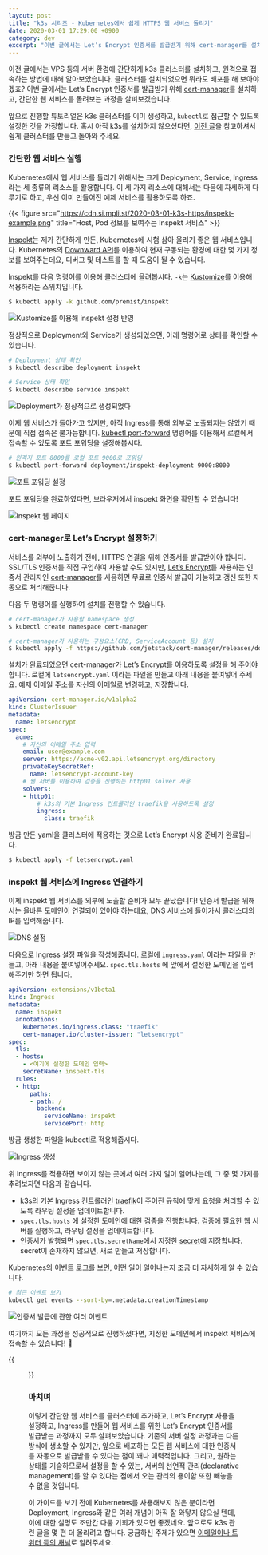 ```yaml
---
layout: post
title: "k3s 시리즈 - Kubernetes에서 쉽게 HTTPS 웹 서비스 돌리기"
date: 2020-03-01 17:29:00 +0900
category: dev
excerpt: "이번 글에서는 Let’s Encrypt 인증서를 발급받기 위해 cert-manager를 설치하고, 간단한 웹 서비스를 돌려보는 과정을 살펴보겠습니다."
---
```


이전 글에서는 VPS 등의 서버 환경에 간단하게 k3s 클러스터를 설치하고, 원격으로 접속하는 방법에 대해 알아보았습니다. 클러스터를 설치되었으면 뭐라도 배포를 해 보아야겠죠? 이번 글에서는 Let’s Encrypt 인증서를 발급받기 위해 [cert-manager](https://cert-manager.io)를 설치하고, 간단한 웹 서비스를 돌려보는 과정을 살펴보겠습니다.

앞으로 진행할 튜토리얼은 k3s 클러스터를 이미 생성하고, `kubectl`로 접근할 수 있도록 설정한 것을 가정합니다. 혹시 아직 k3s를 설치하지 않으셨다면, [이전 글](https://si.mpli.st/dev/2020-01-01-easy-k8s-with-k3s/)을 참고하셔서 쉽게 클러스터를 만들고 돌아와 주세요.

### 간단한 웹 서비스 실행

Kubernetes에서 웹 서비스를 돌리기 위해서는 크게 Deployment, Service, Ingress라는 세 종류의 리소스를 활용합니다. 이 세 가지 리소스에 대해서는 다음에 자세하게 다루기로 하고, 우선 이미 만들어진 예제 서비스를 활용하도록 하죠.

{{< figure src="https://cdn.si.mpli.st/2020-03-01-k3s-https/inspekt-example.png" title="Host, Pod 정보를 보여주는 Inspekt 서비스" >}}

[Inspekt](https://github.com/premist/inspekt)는 제가 간단하게 만든, Kubernetes에 시험 삼아 올리기 좋은 웹 서비스입니다. Kubernetes의 [Downward API](https://kubernetes.io/docs/tasks/inject-data-application/environment-variable-expose-pod-information/#the-downward-api)를 이용하여 현재 구동되는 환경에 대한 몇 가지 정보를 보여주는데요, 디버그 및 테스트를 할 때 도움이 될 수 있습니다.

Inspekt를 다음 명령어를 이용해 클러스터에 올려봅시다. `-k`는 [Kustomize](https://kustomize.io)를 이용해 적용하라는 스위치입니다.

```bash
$ kubectl apply -k github.com/premist/inspekt 
```

![Kustomize를 이용해 inspekt 설정 반영](https://cdn.si.mpli.st/2020-03-01-k3s-https/inspekt-apply-k.png)

정상적으로 Deployment와 Service가 생성되었으면, 아래 명령어로 상태를 확인할 수 있습니다.
```bash
# Deployment 상태 확인
$ kubectl describe deployment inspekt

# Service 상태 확인
$ kubectl describe service inspekt
```

![Deployment가 정상적으로 생성되었다](https://cdn.si.mpli.st/2020-03-01-k3s-https/inspekt-describe-deployment-inspekt.png)

이제 웹 서비스가 돌아가고 있지만, 아직 Ingress를 통해 외부로 노출되지는 않았기 때문에 직접 접속은 불가능합니다. [kubectl port-forward](https://kubectl.docs.kubernetes.io/pages/container_debugging/port_forward_to_pods.html) 명령어를 이용해서 로컬에서 접속할 수 있도록 포트 포워딩을 설정해봅시다.

```bash
# 원격지 포트 8000를 로컬 포트 9000로 포워딩
$ kubectl port-forward deployment/inspekt-deployment 9000:8000
```

![포트 포워딩 설정](https://cdn.si.mpli.st/2020-03-01-k3s-https/kubectl-port-forward.png)

포트 포워딩을 완료하였다면, 브라우저에서 inspekt 화면을 확인할 수 있습니다!

![Inspekt 웹 페이지](https://cdn.si.mpli.st/2020-03-01-k3s-https/inspekt-port-forwarded.png)


### cert-manager로 Let’s Encrypt 설정하기

서비스를 외부에 노출하기 전에, HTTPS 연결을 위해 인증서를 발급받아야 합니다. SSL/TLS 인증서를 직접 구입하여 사용할 수도 있지만, [Let’s Encrypt](https://letsencrypt.org)를 사용하는 인증서 관리자인 [cert-manager](https://cert-manager.io)를 사용하면 무료로 인증서 발급이 가능하고 갱신 또한 자동으로 처리해줍니다.

다음 두 명령어를 실행하여 설치를 진행할 수 있습니다.

```bash
# cert-manager가 사용할 namespace 생성
$ kubectl create namespace cert-manager

# cert-manager가 사용하는 구성요소(CRD, ServiceAccount 등) 설치
$ kubectl apply -f https://github.com/jetstack/cert-manager/releases/download/v0.13.1/cert-manager.yaml
```

설치가 완료되었으면 cert-manager가 Let’s Encrypt를 이용하도록 설정을 해 주어야 합니다. 로컬에 `letsencrypt.yaml` 이라는 파일을 만들고 아래 내용을 붙여넣어 주세요. 예제 이메일 주소를 자신의 이메일로 변경하고, 저장합니다.

```yaml
apiVersion: cert-manager.io/v1alpha2
kind: ClusterIssuer
metadata:
  name: letsencrypt
spec:
  acme:
    # 자신의 이메일 주소 입력
    email: user@example.com
    server: https://acme-v02.api.letsencrypt.org/directory
    privateKeySecretRef:
      name: letsencrypt-account-key
    # 웹 서버를 이용하여 검증을 진행하는 http01 solver 사용 
    solvers:
    - http01:
        # k3s의 기본 Ingress 컨트롤러인 traefik을 사용하도록 설정
        ingress:
          class: traefik
```

방금 만든 yaml을 클러스터에 적용하는 것으로 Let’s Encrypt 사용 준비가 완료됩니다.

```bash
$ kubectl apply -f letsencrypt.yaml
```

### inspekt 웹 서비스에 Ingress 연결하기

이제 inspekt 웹 서비스를 외부에 노출할 준비가 모두 끝났습니다! 인증서 발급을 위해서는 올바른 도메인이 연결되어 있어야 하는데요, DNS 서비스에 들어가서 클러스터의 IP를 입력해줍니다.

![DNS 설정](https://cdn.si.mpli.st/2020-03-01-k3s-https/dns-connect.png)

다음으로 Ingress 설정 파일을 작성해줍니다. 로컬에 `ingress.yaml` 이라는 파일을 만들고, 아래 내용을 붙여넣어주세요. `spec.tls.hosts` 에 앞에서 설정한 도메인을 입력해주기만 하면 됩니다.

```yaml
apiVersion: extensions/v1beta1
kind: Ingress
metadata:
  name: inspekt
  annotations:
    kubernetes.io/ingress.class: "traefik"
    cert-manager.io/cluster-issuer: "letsencrypt"
spec:
  tls:
  - hosts:
    - <여기에 설정한 도메인 입력>
    secretName: inspekt-tls
  rules:
  - http:
      paths:
      - path: /
        backend:
          serviceName: inspekt
          servicePort: http
```

방금 생성한 파일을 kubectl로 적용해줍시다.

![Ingress 생성](https://cdn.si.mpli.st/2020-03-01-k3s-https/ingress-apply.png)

위 Ingress를 적용하면 보이지 않는 곳에서 여러 가지 일이 일어나는데, 그 중 몇 가지를 추려보자면 다음과 같습니다.

- k3s의 기본 Ingress 컨트롤러인 [traefik](https://docs.traefik.io)이 주어진 규칙에 맞게 요청을 처리할 수 있도록 라우팅 설정을 업데이트합니다.
- `spec.tls.hosts` 에 설정한 도메인에 대한 검증을 진행합니다. 검증에 필요한 웹 서버를 실행하고, 라우팅 설정을 업데이트합니다.
- 인증서가 발행되면 `spec.tls.secretName`에서 지정한 [secret](https://kubernetes.io/docs/concepts/configuration/secret/)에 저장합니다. secret이 존재하지 않으면, 새로 만들고 저장합니다.

Kubernetes의 이벤트 로그를 보면, 어떤 일이 일어나는지 조금 더 자세하게 알 수 있습니다.

```bash
# 최근 이벤트 보기
kubectl get events --sort-by=.metadata.creationTimestamp
```

![인증서 발급에 관한 여러 이벤트](https://cdn.si.mpli.st/2020-03-01-k3s-https/kubectl-events.png)

여기까지 모든 과정을 성공적으로 진행하셨다면, 지정한 도메인에서 inspekt 서비스에 접속할 수 있습니다! 🎉

{{<figure src="https://cdn.si.mpli.st/2020-03-01-k3s-https/inspekt-with-https-and-domain.png" title="HTTPS로 접속이 되는 것을 확인할 수 있다" >}}


### 마치며

이렇게 간단한 웹 서비스를 클러스터에 추가하고, Let’s Encrypt 사용을 설정하고, Ingress를 만들어 웹 서비스를 위한 Let’s Encrypt 인증서를 발급받는 과정까지 모두 살펴보았습니다. 기존의 서버 설정 과정과는 다른 방식에 생소할 수 있지만, 앞으로 배포하는 모든 웹 서비스에 대한 인증서를 자동으로 발급받을 수 있다는 점이 꽤나 매력적입니다. 그리고, 원하는 상태를 기술하므로써 설정을 할 수 있는, 서버의 선언적 관리(declarative management)를 할 수 있다는 점에서 오는 관리의 용이함 또한 빼놓을 수 없을 것입니다.

이 가이드를 보기 전에 Kubernetes를 사용해보지 않은 분이라면 Deployment, Ingress와 같은 여러 개념이 아직 잘 와닿지 않으실 텐데, 이에 대한 설명도 조만간 다룰 기회가 있으면 좋겠네요. 앞으로도 k3s 관련 글을 몇 편 더 올리려고 합니다. 궁금하신 주제가 있으면 [이메일이나 트위터 등의 채널](https://premi.st/)로 알려주세요.
